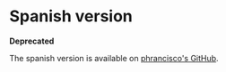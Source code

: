 Spanish version
===============

**Deprecated**

The spanish version is available on [phrancisco's GitHub](https://github.com/phrancisco/IRMs-SP).
